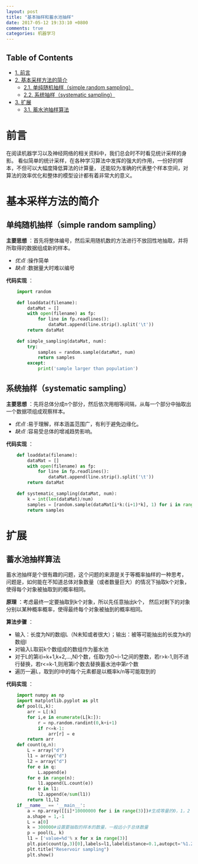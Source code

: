 ```yaml
---
layout: post
title: "基本抽样和蓄水池抽样"
date: 2017-05-12 19:33:10 +0800
comments: true
categories: 机器学习
---
```


<div id="table-of-contents">
<h2>Table of Contents</h2>
<div id="text-table-of-contents">
<ul>
<li><a href="#sec-1">1. 前言</a></li>
<li><a href="#sec-2">2. 基本采样方法的简介</a>
<ul>
<li><a href="#sec-2-1">2.1. 单纯随机抽样（simple random sampling）</a></li>
<li><a href="#sec-2-2">2.2. 系统抽样（systematic sampling）</a></li>
</ul>
</li>
<li><a href="#sec-3">3. 扩展</a>
<ul>
<li><a href="#sec-3-1">3.1. 蓄水池抽样算法</a></li>
</ul>
</li>
</ul>
</div>
</div>


# 前言<a id="sec-1" name="sec-1"></a>

在阅读机器学习以及神经网络的相关资料中，我们总会时不时看见统计采样的身影。
看似简单的统计采样，在各种学习算法中发挥的强大的作用，一份好的样本，不但可以大幅度降低算法的计算量，
还能较为准确的代表整个样本空间，对算法的效率优化和整体的模型设计都有着非常大的意义。

# 基本采样方法的简介<a id="sec-2" name="sec-2"></a>

## 单纯随机抽样（simple random sampling）<a id="sec-2-1" name="sec-2-1"></a>

**主要思想** ：首先将整体编号，然后采用随机数的方法进行不放回性地抽取，并将所取得的数据组成新的样本。

-   *优点* :操作简单
-   *缺点* :数据量大时难以编号

**代码实现** ：
```python
    import random
    
    def loaddata(filename):
        dataMat = []
        with open(filename) as fp:
            for line in fp.readlines():
                dataMat.append(line.strip().split('\t'))
        return dataMat
    
    def simple_sampling(dataMat, num):
        try:
            samples = random.sample(dataMat, num)
            return samples
        except:
            print('sample larger than population')
```
## 系统抽样（systematic sampling）<a id="sec-2-2" name="sec-2-2"></a>

**主要思想** ：先将总体分成n个部分，然后依次用相等间隔，从每一个部分中抽取出一个数据项组成观察样本。

-   *优点* :易于理解，样本涵盖范围广，有利于避免边缘化。
-   *缺点* :容易受总体的增减趋势影响。

**代码实现** ：
```python
    def loaddata(filename):
        dataMat = []
        with open(filename) as fp:
            for line in fp.readlines():
                dataMat.append(line.strip().split('\t'))
        return dataMat
    
    def systematic_sampling(dataMat, num):
        k = int(len(dataMat)/num)
        samples = [random.sample(dataMat[i*k:(i+1)*k], 1) for i in range(num)]
        return samples
```
# 扩展<a id="sec-3" name="sec-3"></a>

## 蓄水池抽样算法<a id="sec-3-1" name="sec-3-1"></a>

蓄水池抽样是个很有趣的问题，这个问题的来源是关于等概率抽样的一种思考，
问题是，如何能在不知道总体对象数量（或者数量巨大）的情况下抽取k个对象，
使得每个对象被抽取到的概率相同。

**原理** ：考虑最终一定要抽取到k个对象，所以先任意抽出k个，
然后对剩下的对象分别以某种概率概率，使得最终每个对象被抽到的概率相同。

**算法步骤** ：

-   输入：长度为N的数组L（N未知或者很大）；输出：被等可能抽出的长度为k的数组l
-   对输入L取前k个数组成的数组作为蓄水池
-   对于L的第i(i=k+1,k+2,…,N)个数，任取r为0~i-1之间的整数，若r>k-1,则不进行替换，若r<=k-1,则用第i个数去替换蓄水池中第r个数
-   遍历一遍L，取到的l中的每个元素都是以概率k/n等可能取到的

**代码实现** ：
```python
    import numpy as np
    import matplotlib.pyplot as plt
    def pool(L,k):
        arr = L[:k]
        for i,e in enumerate(L[k:]):
            r = np.random.randint(0,k+i+1)
            if r<=k-1:
                arr[r] = e
        return arr
    def count(q,n):
        L = array("d")
        l1 = array("d")
        l2 = array("d")
        for e in q:
            L.append(e)
        for e in range(n):
            l1.append(L.count(e))
        for e in l1:
            l2.append(e/sum(l1))
        return l1,l2
    if __name__ == '__main__':
        a = np.array([[i]*10000000 for i in range(3)])#生成等量的0，1，2
        a.shape = 1,-1
        L = a[0]
        k = 300000#设置要抽取的样本的数量，一般远小于总体数量
        p = pool(L, k)
        l1 = ['value=%d'% x for x in range(3)]
        plt.pie(count(p,3)[0],labels=l1,labeldistance=0.1,autopct='%1.2f%%')
        plt.title("Reservoir sampling")
        plt.show()
```

